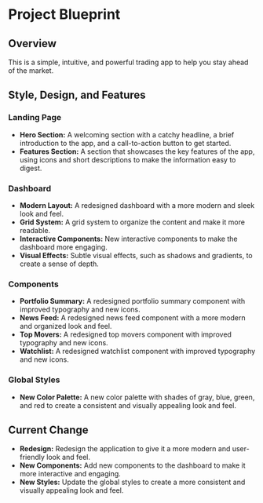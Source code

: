 # Project Blueprint

## Overview

This is a simple, intuitive, and powerful trading app to help you stay ahead of the market.

## Style, Design, and Features

### Landing Page

*   **Hero Section:** A welcoming section with a catchy headline, a brief introduction to the app, and a call-to-action button to get started.
*   **Features Section:** A section that showcases the key features of the app, using icons and short descriptions to make the information easy to digest.

### Dashboard

*   **Modern Layout:** A redesigned dashboard with a more modern and sleek look and feel.
*   **Grid System:** A grid system to organize the content and make it more readable.
*   **Interactive Components:** New interactive components to make the dashboard more engaging.
*   **Visual Effects:** Subtle visual effects, such as shadows and gradients, to create a sense of depth.

### Components

*   **Portfolio Summary:** A redesigned portfolio summary component with improved typography and new icons.
*   **News Feed:** A redesigned news feed component with a more modern and organized look and feel.
*   **Top Movers:** A redesigned top movers component with improved typography and new icons.
*   **Watchlist:** A redesigned watchlist component with improved typography and new icons.

### Global Styles

*   **New Color Palette:** A new color palette with shades of gray, blue, green, and red to create a consistent and visually appealing look and feel.

## Current Change

*   **Redesign:** Redesign the application to give it a more modern and user-friendly look and feel.
*   **New Components:** Add new components to the dashboard to make it more interactive and engaging.
*   **New Styles:** Update the global styles to create a more consistent and visually appealing look and feel.

